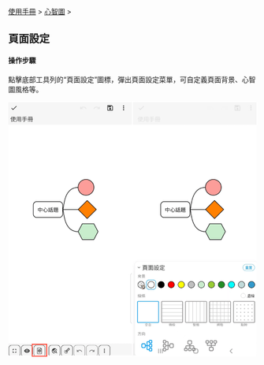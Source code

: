 [使用手冊](/dragonnest/drawnote/manual/zh-tw) > [心智圖](/dragonnest/drawnote/manual/zh-tw/mind_mapping) >

頁面設定
---
#### 操作步驟

點擊底部工具列的“頁面設定”圖標，彈出頁面設定菜單，可自定義頁面背景、心智圖風格等。

![](imgs/page_settings1.png)